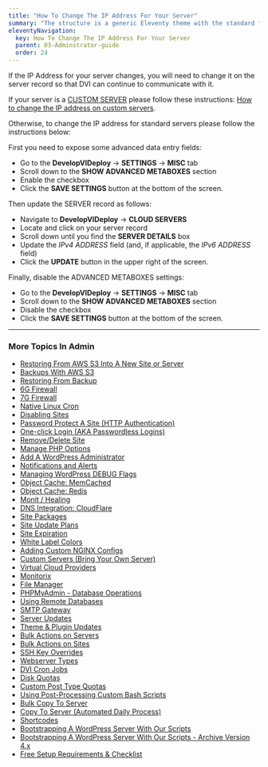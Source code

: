 ```yaml
---
title: "How To Change The IP Address For Your Server"
summary: "The structure is a generic Eleventy theme with the standard folder and file names."
eleventyNavigation:
  key: How To Change The IP Address For Your Server
  parent: 03-Adminstrator-guide
  order: 24
---
```

If the IP Address for your server changes, you will need to change it on the server record so that DVI can continue to communicate with it.

If your server is a [CUSTOM SERVER](https://web.archive.org/web/20240304155141/https://wpclouddeploy.com/documentation/wpcloud-deploy-admin/custom-servers-bring-your-own-server/) please follow these instructions: [How to change the IP address on custom servers](https://web.archive.org/web/20240304155141/https://wpclouddeploy.com/documentation/wpcloud-deploy-admin/how-to-change-the-ip-address-for-your-custom-server/).

Otherwise, to change the IP address for standard servers please follow the instructions below:

First you need to expose some advanced data entry fields:

*   Go to the **DevelopVIDeploy** → **SETTINGS** → **MISC** tab
*   Scroll down to the **SHOW ADVANCED METABOXES** section
*   Enable the checkbox
*   Click the **SAVE SETTINGS** button at the bottom of the screen.

Then update the SERVER record as follows:

*   Navigate to **DevelopVIDeploy** → **CLOUD SERVERS**
*   Locate and click on your server record
*   Scroll down until you find the **SERVER DETAILS** box
*   Update the _IPv4 ADDRESS_ field (and, if applicable, the _IPv6 ADDRESS_ field)
*   Click the **UPDATE** button in the upper right of the screen.

Finally, disable the ADVANCED METABOXES settings:

*   Go to the **DevelopVIDeploy** → **SETTINGS** → **MISC** tab
*   Scroll down to the **SHOW ADVANCED METABOXES** section
*   Disable the checkbox
*   Click the **SAVE SETTINGS** button at the bottom of the screen.

- - -

### More Topics In Admin

*   [Restoring From AWS S3 Into A New Site or Server](https://web.archive.org/web/20240304155141/https://wpclouddeploy.com/documentation/tips-techniques-education/restoring-from-s3-into-a-new-site-or-server/)
*   [Backups With AWS S3](https://web.archive.org/web/20240304155141/https://wpclouddeploy.com/documentation/wpcloud-deploy-admin/backups-with-aws-s3/)
*   [Restoring From Backup](https://web.archive.org/web/20240304155141/https://wpclouddeploy.com/documentation/wpcloud-deploy-admin/restoring-from-backup/)
*   [6G Firewall](https://web.archive.org/web/20240304155141/https://wpclouddeploy.com/documentation/wpcloud-deploy-admin/6g-firewall/)
*   [7G Firewall](https://web.archive.org/web/20240304155141/https://wpclouddeploy.com/documentation/wpcloud-deploy-admin/7g-firewall/)
*   [Native Linux Cron](https://web.archive.org/web/20240304155141/https://wpclouddeploy.com/documentation/wpcloud-deploy-admin/native-linux-cron/)
*   [Disabling Sites](https://web.archive.org/web/20240304155141/https://wpclouddeploy.com/documentation/wpcloud-deploy-admin/disabling-sites/)
*   [Password Protect A Site (HTTP Authentication)](https://web.archive.org/web/20240304155141/https://wpclouddeploy.com/documentation/wpcloud-deploy-admin/add-basic-password-protection-to-a-site-http-authentication/)
*   [One-click Login (AKA Passwordless Logins)](https://web.archive.org/web/20240304155141/https://wpclouddeploy.com/documentation/wpcloud-deploy-admin/one-click-login-aka-passwordless-logins/)
*   [Remove/Delete Site](https://web.archive.org/web/20240304155141/https://wpclouddeploy.com/documentation/wpcloud-deploy-admin/remove-delete-site/)
*   [Manage PHP Options](https://web.archive.org/web/20240304155141/https://wpclouddeploy.com/documentation/wpcloud-deploy-admin/manage-php-options/)
*   [Add A WordPress Administrator](https://web.archive.org/web/20240304155141/https://wpclouddeploy.com/documentation/wpcloud-deploy-admin/add-a-wordpress-administrator/)
*   [Notifications and Alerts](https://web.archive.org/web/20240304155141/https://wpclouddeploy.com/documentation/wpcloud-deploy-admin/notifications/)
*   [Managing WordPress DEBUG Flags](https://web.archive.org/web/20240304155141/https://wpclouddeploy.com/documentation/wpcloud-deploy-admin/managing-wordpress-debug-flags/)
*   [Object Cache: MemCached](https://web.archive.org/web/20240304155141/https://wpclouddeploy.com/documentation/wpcloud-deploy-admin/object-cache-memcached/)
*   [Object Cache: Redis](https://web.archive.org/web/20240304155141/https://wpclouddeploy.com/documentation/wpcloud-deploy-admin/object-cache-redis/)
*   [Monit / Healing](https://web.archive.org/web/20240304155141/https://wpclouddeploy.com/documentation/wpcloud-deploy-admin/monit-healing/)
*   [DNS Integration: CloudFlare](https://web.archive.org/web/20240304155141/https://wpclouddeploy.com/documentation/wpcloud-deploy-admin/dns-integration-cloudflare/)
*   [Site Packages](https://web.archive.org/web/20240304155141/https://wpclouddeploy.com/documentation/wpcloud-deploy-admin/site-packages/)
*   [Site Update Plans](https://web.archive.org/web/20240304155141/https://wpclouddeploy.com/documentation/wpcloud-deploy-admin/site-update-plans/)
*   [Site Expiration](https://web.archive.org/web/20240304155141/https://wpclouddeploy.com/documentation/wpcloud-deploy-admin/site-expiration/)
*   [White Label Colors](https://web.archive.org/web/20240304155141/https://wpclouddeploy.com/documentation/wpcloud-deploy-admin/white-label-colors/)
*   [Adding Custom NGINX Configs](https://web.archive.org/web/20240304155141/https://wpclouddeploy.com/documentation/wpcloud-deploy-admin/adding-custom-nginx-configs/)
*   [Custom Servers (Bring Your Own Server)](https://web.archive.org/web/20240304155141/https://wpclouddeploy.com/documentation/wpcloud-deploy-admin/custom-servers-bring-your-own-server/)
*   [Virtual Cloud Providers](https://web.archive.org/web/20240304155141/https://wpclouddeploy.com/documentation/wpcloud-deploy-admin/virtual-cloud-providers/)
*   [Monitorix](https://web.archive.org/web/20240304155141/https://wpclouddeploy.com/documentation/wpcloud-deploy-admin/monitorix/)
*   [File Manager](https://web.archive.org/web/20240304155141/https://wpclouddeploy.com/documentation/wpcloud-deploy-admin/file-manager/)
*   [PHPMyAdmin - Database Operations](https://web.archive.org/web/20240304155141/https://wpclouddeploy.com/documentation/wpcloud-deploy-admin/phpmyadmin-database-operations/)
*   [Using Remote Databases](https://web.archive.org/web/20240304155141/https://wpclouddeploy.com/documentation/wpcloud-deploy-admin/using-remote-databases/)
*   [SMTP Gateway](https://web.archive.org/web/20240304155141/https://wpclouddeploy.com/documentation/wpcloud-deploy-admin/smtp-gateway/)
*   [Server Updates](https://web.archive.org/web/20240304155141/https://wpclouddeploy.com/documentation/wpcloud-deploy-admin/server-updates/)
*   [Theme & Plugin Updates](https://web.archive.org/web/20240304155141/https://wpclouddeploy.com/documentation/wpcloud-deploy-admin/theme-plugin-updates/)
*   [Bulk Actions on Servers](https://web.archive.org/web/20240304155141/https://wpclouddeploy.com/documentation/wpcloud-deploy-admin/bulk-actions-on-servers/)
*   [Bulk Actions on Sites](https://web.archive.org/web/20240304155141/https://wpclouddeploy.com/documentation/wpcloud-deploy-admin/bulk-actions-on-sites/)
*   [SSH Key Overrides](https://web.archive.org/web/20240304155141/https://wpclouddeploy.com/documentation/wpcloud-deploy-admin/ssh-key-overrides/)
*   [Webserver Types](https://web.archive.org/web/20240304155141/https://wpclouddeploy.com/documentation/wpcloud-deploy-admin/webserver-types/)
*   [DVI Cron Jobs](https://web.archive.org/web/20240304155141/https://wpclouddeploy.com/documentation/wpcloud-deploy-admin/wpcd-cron-jobs/)
*   [Disk Quotas](https://web.archive.org/web/20240304155141/https://wpclouddeploy.com/documentation/wpcloud-deploy-admin/disk-quotas/)
*   [Custom Post Type Quotas](https://web.archive.org/web/20240304155141/https://wpclouddeploy.com/documentation/wpcloud-deploy-admin/custom-post-type-quotas/)
*   [Using Post-Processing Custom Bash Scripts](https://web.archive.org/web/20240304155141/https://wpclouddeploy.com/documentation/wpcloud-deploy-admin/using-post-processing-custom-bash-scripts/)
*   [Bulk Copy To Server](https://web.archive.org/web/20240304155141/https://wpclouddeploy.com/documentation/wpcloud-deploy-admin/bulk-copy-to-server/)
*   [Copy To Server (Automated Daily Process)](https://web.archive.org/web/20240304155141/https://wpclouddeploy.com/documentation/wpcloud-deploy-admin/copy-to-server-automated-daily-process/)
*   [Shortcodes](https://web.archive.org/web/20240304155141/https://wpclouddeploy.com/documentation/wpcloud-deploy-admin/shortcodes/)
*   [Bootstrapping A WordPress Server With Our Scripts](https://web.archive.org/web/20240304155141/https://wpclouddeploy.com/documentation/wpcloud-deploy-admin/bootstrapping-a-wordpress-server-with-our-scripts/)
*   [Bootstrapping A WordPress Server With Our Scripts - Archive Version 4.x](https://web.archive.org/web/20240304155141/https://wpclouddeploy.com/documentation/wpcloud-deploy-admin/bootstrapping-a-wordpress-server-with-our-scripts-version-4-x/)
*   [Free Setup Requirements & Checklist](https://web.archive.org/web/20240304155141/https://wpclouddeploy.com/documentation/wpcloud-deploy-admin/free-setup-requirements-checklist/)
